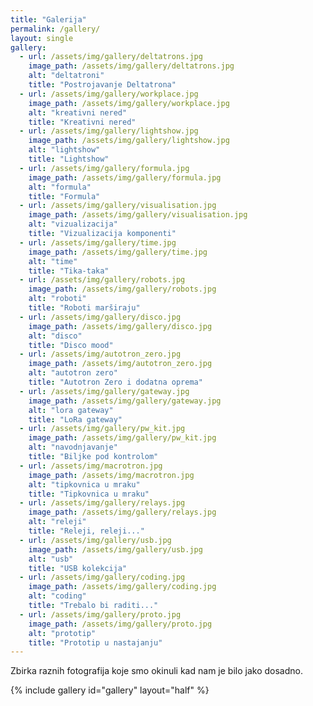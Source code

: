 ```yaml
---
title: "Galerija"
permalink: /gallery/
layout: single
gallery:
  - url: /assets/img/gallery/deltatrons.jpg
    image_path: /assets/img/gallery/deltatrons.jpg
    alt: "deltatroni"
    title: "Postrojavanje Deltatrona"
  - url: /assets/img/gallery/workplace.jpg
    image_path: /assets/img/gallery/workplace.jpg
    alt: "kreativni nered"
    title: "Kreativni nered"
  - url: /assets/img/gallery/lightshow.jpg
    image_path: /assets/img/gallery/lightshow.jpg
    alt: "lightshow"
    title: "Lightshow"
  - url: /assets/img/gallery/formula.jpg
    image_path: /assets/img/gallery/formula.jpg
    alt: "formula"
    title: "Formula"
  - url: /assets/img/gallery/visualisation.jpg
    image_path: /assets/img/gallery/visualisation.jpg
    alt: "vizualizacija"
    title: "Vizualizacija komponenti"
  - url: /assets/img/gallery/time.jpg
    image_path: /assets/img/gallery/time.jpg
    alt: "time"
    title: "Tika-taka"
  - url: /assets/img/gallery/robots.jpg
    image_path: /assets/img/gallery/robots.jpg
    alt: "roboti"
    title: "Roboti marširaju"
  - url: /assets/img/gallery/disco.jpg
    image_path: /assets/img/gallery/disco.jpg
    alt: "disco"
    title: "Disco mood"
  - url: /assets/img/autotron_zero.jpg
    image_path: /assets/img/autotron_zero.jpg
    alt: "autotron zero"
    title: "Autotron Zero i dodatna oprema"
  - url: /assets/img/gallery/gateway.jpg
    image_path: /assets/img/gallery/gateway.jpg
    alt: "lora gateway"
    title: "LoRa gateway"
  - url: /assets/img/gallery/pw_kit.jpg
    image_path: /assets/img/gallery/pw_kit.jpg
    alt: "navodnjavanje"
    title: "Biljke pod kontrolom"
  - url: /assets/img/macrotron.jpg
    image_path: /assets/img/macrotron.jpg
    alt: "tipkovnica u mraku"
    title: "Tipkovnica u mraku"
  - url: /assets/img/gallery/relays.jpg
    image_path: /assets/img/gallery/relays.jpg
    alt: "releji"
    title: "Releji, releji..."
  - url: /assets/img/gallery/usb.jpg
    image_path: /assets/img/gallery/usb.jpg
    alt: "usb"
    title: "USB kolekcija"
  - url: /assets/img/gallery/coding.jpg
    image_path: /assets/img/gallery/coding.jpg
    alt: "coding"
    title: "Trebalo bi raditi..."
  - url: /assets/img/gallery/proto.jpg
    image_path: /assets/img/gallery/proto.jpg
    alt: "prototip"
    title: "Prototip u nastajanju"
---
```


Zbirka raznih fotografija koje smo okinuli kad nam je bilo jako dosadno.

{% include gallery id="gallery" layout="half" %}